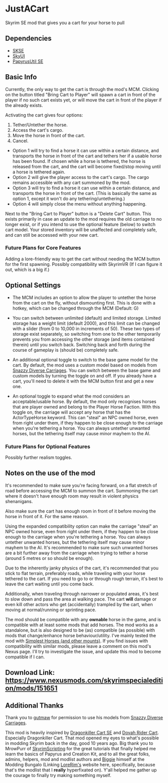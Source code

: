 # JustACart
Skyrim SE mod that gives you a cart for your horse to pull

## Dependencies
- [SKSE](https://skse.silverlock.org/)
- [SkyUI](https://www.nexusmods.com/skyrimspecialedition/mods/12604)
- [PapyrusUtil SE](https://www.nexusmods.com/skyrimspecialedition/mods/13048)

## Basic Info

Currently, the only way to get the cart is through the mod's MCM. Clicking on the button titled "Bring Cart to Player" will spawn a cart in front of the player if no such cart exists yet, or will move the cart in front of the player if the already exists.

Activating the cart gives four options:
1. Tether/Untether the horse.
2. Access the cart's cargo.
3. Move the horse in front of the cart.
4. Cancel.

- Option 1 will try to find a horse it can use within a certain distance, and transports the horse in front of the cart and tethers her if a usable horse has been found. If chosen while a horse is tethered, the horse is released from the cart, and the cart will become fixed/stop moving until a horse is tethered again.
- Option 2 will give the player access to the cart's cargo. The cargo remains accessible with any cart summoned by the mod.
- Option 3 will try to find a horse it can use within a certain distance, and transports the horse in front of the cart. (This is basically the same as option 1, except it won't do any tethering/untethering.)
- Option 4 will simply close the menu without anything happening.

Next to the "Bring Cart to Player" button is a "Delete Cart" button. This exists primarily in case an update to the mod requires the old carriage to no longer exist, or if you intend to use the optional feature (below) to switch cart model. Your stored inventory will be unaffected and completely safe, and can still be accessed with your new cart.

### Future Plans for Core Features

Adding a lore-friendly way to get the cart without needing the MCM button for the first spawning.
Possibly compatibility with SkyrimVR (If I can figure it out, which is a big if.)

## Optional Settings

- The MCM includes an option to allow the player to untether the horse from the cart on the fly, without dismounting first. This is done with a hotkey, which can be changed through the MCM (Default: G)

- You can switch between unlimited (default) and limited storage. Limited storage has a weight limit (default 2000), and this limit can be changed with a slider (from 0 to 10,000 in increments of 50). These two types of storage exist separately, so switching from one to the other temporarily prevents you from accessing the other storage (and items contained therein) until you switch back. Switching back and forth during the course of gameplay is (should be) completely safe.

- An additional optional toggle to switch to the base game model for the cart. By default, the mod uses a custom model based on models from [Snazzy Diverse Carriages](https://www.nexusmods.com/skyrimspecialedition/mods/112041). You can switch between the base game and custom models by turning the toggle on and off. If you already have a cart, you'll need to delete it with the MCM button first and get a new one.

- An optional toggle to expand what the mod considers an acceptable/usable horse. By default, the mod only recognises horses that are player owned and belong to the Player Horse Faction. With this toggle on, the carriage will accept any horse that has the ActorTypeHorse keyword. This can "steal" an NPC owned horse, even from right under them, if they happen to be close enough to the carriage when you're tethering a horse. You can always untether unwanted horses, but the tethering itself may cause minor mayhem to the AI.

### Future Plans for Optional Features

Possibly further realism toggles.

## Notes on the use of the mod

It's recommended to make sure you're facing forward, on a flat stretch of road before accessing the MCM to summon the cart. Summoning the cart where it doesn't have enough room may result in violent physics shenanigans.

Also make sure the cart has enough room in front of it before moving the horse in front of it. For the same reason.

Using the expanded compatibility option can make the carriage "steal" an NPC owned horse, even from right under them, if they happen to be close enough to the carriage when you're tethering a horse. You can always untether unwanted horses, but the tethering itself may cause minor mayhem to the AI. It's recommended to make sure such unwanted horses are a bit further away from the carriage when trying to tether a horse (around 5 metres or so should be enough).

Due to the inherently janky physics of the cart, it's recommended that you stick to flat terrain, preferably roads, while traveling with your horse tethered to the cart. If you need to go to or through rough terrain, it's best to leave the cart waiting until you come back.

Additionally, when traveling through narrower or populated areas, it's best to slow down and pass the area at walking pace. The cart **will** damage or even kill other actors who get (accidentally) trampled by the cart, when moving at normal/running or sprinting pace.

The mod should be compatible with any **ownable** horse in the game, and is compatible with at least some mods that add horses. The mod works as a standalone, but is also designed to be (as) compatible (as possible) with mods that change/enhance horse behaviour/utility. I've mainly tested the mod with [Simplest Horses (and other mounts)](https://www.nexusmods.com/skyrimspecialedition/mods/54225). If you find issues with compatibility with similar mods, please leave a comment on this mod's Nexus page. I'll try to investigate the issue, and update this mod to become compatible if I can.

## Download Link: https://www.nexusmods.com/skyrimspecialedition/mods/151651

## Additional Thanks

Thank you to [gutmaw](https://next.nexusmods.com/profile/gutmaw) for permission to use his models from [Snazzy Diverse Carriages](https://www.nexusmods.com/skyrimspecialedition/mods/112041).

This mod is heavily inspired by [Dragonkiller Cart SE](https://www.nexusmods.com/skyrimspecialedition/mods/6521) and [Dovah Rider Cart](https://www.nexusmods.com/skyrimspecialedition/mods/52931). Especially Dragonkiller Cart. That mod opened my eyes to what's possible in modding Skyrim back in the day, good 10 years ago. Big thank you to MrowPurr of [SkyrimScripting](https://www.youtube.com/@SkyrimScripting) for the great tutorials that finally helped me learn the basics of Papyrus and Creation Kit, and to all the great folks, admins, helpers, mod and modlist authors and [Biggie](https://next.nexusmods.com/profile/dabiggieboss) himself at the Modding Bungalo (Linking [LoreRim's](https://lorerim.com/) website here, specifically, because that's the modlist that I **really** hyperfixated on). Y'all helped me gather up the courage to finally try making something myself.